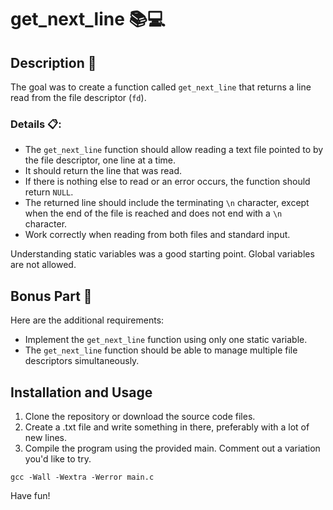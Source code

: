 # get_next_line 📚💻

## Description 📝

The goal was to create a function called `get_next_line` that returns a line read from the file descriptor (`fd`).

### Details 📋:

- The `get_next_line` function should allow reading a text file pointed to by the file descriptor, one line at a time.
- It should return the line that was read.
- If there is nothing else to read or an error occurs, the function should return `NULL`.
- The returned line should include the terminating `\n` character, except when the end of the file is reached and does not end with a `\n` character.
- Work correctly when reading from both files and standard input.

Understanding static variables was a good starting point.
Global variables are not allowed.

## Bonus Part 💯

Here are the additional requirements:

- Implement the `get_next_line` function using only one static variable.
- The `get_next_line` function should be able to manage multiple file descriptors simultaneously.

## Installation and Usage
1. Clone the repository or download the source code files.
2. Create a .txt file and write something in there, preferably with a lot of new lines.
3. Compile the program using the provided main. Comment out a variation you'd like to try.

``` gcc -Wall -Wextra -Werror main.c ```

Have fun!
